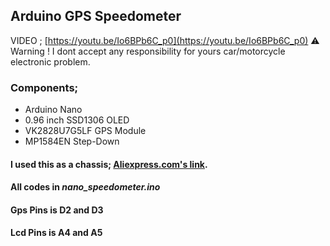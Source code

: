 ## Arduino GPS Speedometer
VIDEO ; [https://youtu.be/Io6BPb6C_p0](https://youtu.be/Io6BPb6C_p0)
:warning: Warning ! I dont accept any responsibility for yours car/motorcycle electronic problem.
### **Components;**
- Arduino Nano
- 0.96 inch SSD1306 OLED
- VK2828U7G5LF GPS Module
- MP1584EN Step-Down

#### I used this as a chassis; [Aliexpress.com's link](https://www.aliexpress.com/item/4000032925018.html?spm=a2g0s.9042311.0.0.1eea4c4dPCp1Wi).

#### All codes in *nano_speedometer.ino*
#### Gps Pins is D2 and D3
#### Lcd Pins is A4 and A5
